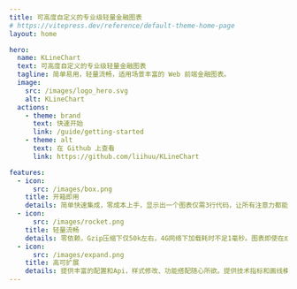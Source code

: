 ```yaml
---
title: 可高度自定义的专业级轻量金融图表
# https://vitepress.dev/reference/default-theme-home-page
layout: home

hero:
  name: KLineChart
  text: 可高度自定义的专业级轻量金融图表
  tagline: 简单易用，轻量流畅，适用场景丰富的 Web 前端金融图表。
  image:
    src: /images/logo_hero.svg
    alt: KLineChart
  actions:
    - theme: brand
      text: 快速开始
      link: /guide/getting-started
    - theme: alt
      text: 在 Github 上查看
      link: https://github.com/liihuu/KLineChart

features:
  - icon:
      src: /images/box.png
    title: 开箱即用
    details: 简单快速集成，零成本上手，显示出一个图表仅需3行代码，让所有注意力都能放在数据对接上。
  - icon:
      src: /images/rocket.png
    title: 轻量流畅
    details: 零依赖，Gzip压缩下仅50k左右，4G网络下加载耗时不足1毫秒。图表即使在成千上万蜡烛图的情况下也能保持流畅。
  - icon:
      src: /images/expand.png
    title: 高可扩展
    details: 提供丰富的配置和Api，样式修改、功能搭配随心所欲。提供技术指标和画线模型扩展，让图表拥有更多可能。
---
```

